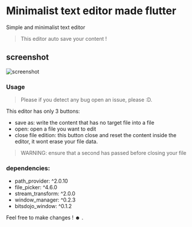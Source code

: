 # Minimalist text editor made flutter

Simple and minimalist text editor 

> This editor auto save your content !


## screenshot

![screenshot](https://i.imgur.com/5jC3h7w.png) 

### Usage 

> Please if you detect any bug open an issue, please :D.

This editor has only 3 buttons: 
- save as: write the content that has no target file into a file 
- open: open a file you want to edit  
- close file edition: this button close and reset the content inside the editor, it wont erase your file data.

> WARNING: ensure that a second has passed before closing your file


### dependencies:
 -  path_provider: ^2.0.10
 -  file_picker: ^4.6.0
 -  stream_transform: ^2.0.0
 -  window_manager: ^0.2.3
 -  bitsdojo_window: ^0.1.2


 Feel free to make changes ! ☻ .
